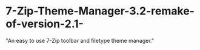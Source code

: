 # 7-Zip-Theme-Manager-3.2-remake-of-version-2.1-
"An easy to use 7-Zip toolbar and filetype theme manager."
